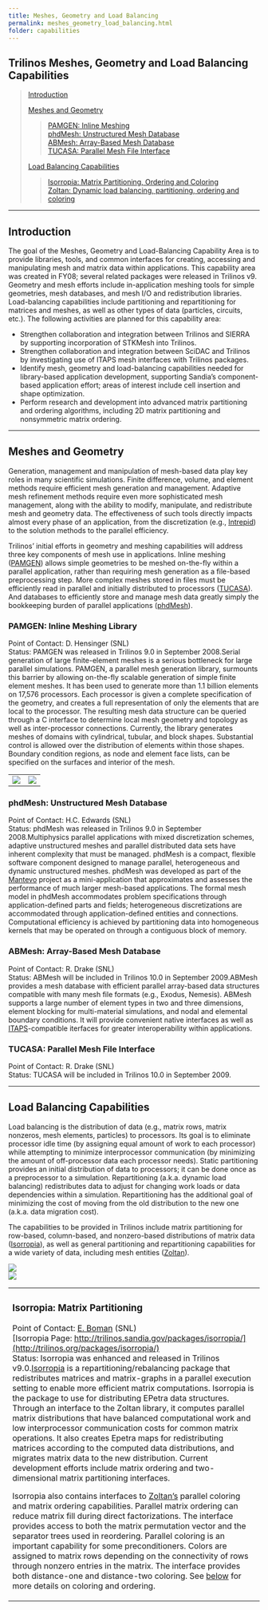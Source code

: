 ```yaml
---
title: Meshes, Geometry and Load Balancing
permalink: meshes_geometry_load_balancing.html
folder: capabilities
---
```


## Trilinos Meshes, Geometry and Load Balancing Capabilities

> [Introduction](#Intro)
> 
> [Meshes and Geometry](#Mesh)
> 
> > [PAMGEN: Inline Meshing](#PAMGEN)  
> > [phdMesh: Unstructured Mesh Database](#phdMesh)  
> > [ABMesh: Array-Based Mesh Database](#ABMesh)  
> > [TUCASA: Parallel Mesh File Interface](#TUCASA)
> 
> [Load Balancing Capabilities](#LB)
> 
> > [Isorropia: Matrix Partitioning, Ordering and Coloring](#Isorropia)  
> > [Zoltan: Dynamic load balancing, partitioning, ordering and coloring](#Zoltan)

<a name="Intro"></a>

* * *

## Introduction

The goal of the Meshes, Geometry and Load-Balancing Capability Area is to provide libraries, tools, and common interfaces for creating, accessing and manipulating mesh and matrix data within applications. This capability area was created in FY08; several related packages were released in Trilinos v9\. Geometry and mesh efforts include in-application meshing tools for simple geometries, mesh databases, and mesh I/O and redistribution libraries. Load-balancing capabilities include partitioning and repartitioning for matrices and meshes, as well as other types of data (particles, circuits, etc.). The following activities are planned for this capability area:

*   Strengthen collaboration and integration between Trilinos and SIERRA by supporting incorporation of STKMesh into Trilinos.
*   Strengthen collaboration and integration between SciDAC and Trilinos by investigating use of ITAPS mesh interfaces with Trilinos packages.
*   Identify mesh, geometry and load-balancing capabilities needed for library-based application development, supporting Sandia’s component-based application effort; areas of interest include cell insertion and shape optimization.
*   Perform research and development into advanced matrix partitioning and ordering algorithms, including 2D matrix partitioning and nonsymmetric matrix ordering.

<a name="Mesh"></a>

* * *

## Meshes and Geometry

Generation, management and manipulation of mesh-based data play key roles in many scientific simulations. Finite difference, volume, and element methods require efficient mesh generation and management. Adaptive mesh refinement methods require even more sophisticated mesh management, along with the ability to modify, manipulate, and redistribute mesh and geometry data. The effectiveness of such tools directly impacts almost every phase of an application, from the discretization (e.g., [Intrepid](http://www.sandia.gov/~pbboche/research.html)) to the solution methods to the parallel efficiency.

Trilinos’ initial efforts in geometry and meshing capabilities will address three key components of mesh use in applications. Inline meshing ([PAMGEN](http://trilinos.org/oldsite/CapabilityWebpages/GeomMeshLoadBal/GeomMeshBal_Capability.html#PAMGEN)) allows simple geometries to be meshed on-the-fly within a parallel application, rather than requiring mesh generation as a file-based preprocessing step. More complex meshes stored in files must be efficiently read in parallel and initially distributed to processors ([TUCASA](http://trilinos.org/oldsite/CapabilityWebpages/GeomMeshLoadBal/GeomMeshBal_Capability.html#TUCASA)). And databases to efficiently store and manage mesh data greatly simply the bookkeeping burden of parallel applications ([phdMesh](http://trilinos.org/oldsite/CapabilityWebpages/GeomMeshLoadBal/GeomMeshBal_Capability.html#phdMesh)).

### <a name="PAMGEN"></a>PAMGEN: Inline Meshing Library

<a name="PAMGEN"></a><a name="PAMGEN"></a>Point of Contact: D. Hensinger (SNL)  
Status: PAMGEN was released in Trilinos 9.0 in September 2008.Serial generation of large finite-element meshes is a serious bottleneck for large parallel simulations. PAMGEN, a parallel mesh generation library, surmounts this barrier by allowing on-the-fly scalable generation of simple finite element meshes. It has been used to generate more than 1.1 billion elements on 17,576 processors. Each processor is given a complete specification of the geometry, and creates a full representation of only the elements that are local to the processor. The resulting mesh data structure can be queried through a C interface to determine local mesh geometry and topology as well as inter-processor connections. Currently, the library generates meshes of domains with cylindrical, tubular, and block shapes. Substantial control is allowed over the distribution of elements within those shapes. Boundary condition regions, as node and element face lists, can be specified on the surfaces and interior of the mesh.

| | |
| ---- | --- |
| ![](http://trilinos.org/oldsite/CapabilityWebpages/GeomMeshLoadBal/pamgen001.png) | ![](http://trilinos.org/oldsite/CapabilityWebpages/GeomMeshLoadBal/pamgen002.png) |


### <a name="phdMesh"></a>phdMesh: Unstructured Mesh Database

<a name="phdMesh"></a>Point of Contact: H.C. Edwards (SNL)  
Status: phdMesh was released in Trilinos 9.0 in September 2008.<a name="phdMesh"></a>Multiphysics parallel applications with mixed discretization schemes, adaptive unstructured meshes and parallel distributed data sets have inherent complexity that must be managed. 
phdMesh is a compact, flexible software component designed to manage parallel, heterogeneous and dynamic unstructured meshes. phdMesh was developed as part of the [Mantevo](https://mantevo.org) project as a mini-application that approximates and assesses the performance of much larger mesh-based applications. 
The formal mesh model in phdMesh accommodates problem specifications through application-defined parts and fields; heterogeneous discretizations are accommodated through application-defined entities and connections. 
Computational efficiency is achieved by partitioning data into homogeneous kernels that may be operated on through a contiguous block of memory.


### <a name="ABMesh"></a>ABMesh: Array-Based Mesh Database

<a name="ABMesh"></a>Point of Contact: R. Drake (SNL)  
Status: ABMesh will be included in Trilinos 10.0 in September 2009.<a name="ABMesh"></a>ABMesh provides a mesh database with efficient parallel array-based data structures compatible with many mesh file formats (e.g., Exodus, Nemesis). ABMesh supports a large number of element types in two and three dimensions, element blocking for multi-material simulations, and nodal and elemental boundary conditions. It will provide convenient native interfaces as well as [ITAPS](http://www.itaps.org/)-compatible iterfaces for greater interoperability within applications.


### <a name="TUCASA"></a>TUCASA: Parallel Mesh File Interface

<a name="TUCASA"></a><a name="TUCASA"></a>Point of Contact: R. Drake (SNL)  
Status: TUCASA will be included in Trilinos 10.0 in September 2009. 

<a name="LB"></a>

* * *

## Load Balancing Capabilities

Load balancing is the distribution of data (e.g., matrix rows, matrix nonzeros, mesh elements, particles) to processors. Its goal is to eliminate processor idle time (by assigning equal amount of work to each processor) while attempting to minimize interprocessor communication (by minimizing the amount of off-processor data each processor needs). Static partitioning provides an initial distribution of data to processors; it can be done once as a preprocessor to a simulation. Repartitioning (a.k.a. dynamic load balancing) redistributes data to adjust for changing work loads or data dependencies within a simulation. Repartitioning has the additional goal of minimizing the cost of moving from the old distribution to the new one (a.k.a. data migration cost).

The capabilities to be provided in Trilinos include matrix partitioning for row-based, column-based, and nonzero-based distributions of matrix data ([Isorropia](http://trilinos.org/oldsite/CapabilityWebpages/GeomMeshLoadBal/GeomMeshBal_Capability.html#Isorropia)), as well as general partitioning and repartitioning capabilities for a wide variety of data, including mesh entities ([Zoltan](http://trilinos.org/oldsite/CapabilityWebpages/GeomMeshLoadBal/GeomMeshBal_Capability.html#Zoltan)).

![](http://trilinos.org/oldsite/CapabilityWebpages/GeomMeshLoadBal/isorropia_2d.png)  
![](http://trilinos.org/oldsite/CapabilityWebpages/GeomMeshLoadBal/isorropia_spy.png)  

<table>

<tbody>

<tr>

<td valign="top">

### <a name="Isorropia"></a>Isorropia: Matrix Partitioning

<a name="Isorropia"></a>Point of Contact: [E. Boman](http://www.sandia.gov/~egboman/) (SNL)  
[Isorropia Page: http://trilinos.sandia.gov/packages/isorropia/](http://trilinos.org/packages/isorropia/)  
Status: Isorropia was enhanced and released in Trilinos v9.0.[Isorropia](http://trilinos.org/packages/isorropia/) is a repartitioning/rebalancing package that redistributes matrices and matrix-graphs in a parallel execution setting to enable more efficient matrix computations. Isorropia is the package to use for distributing EPetra data structures. Through an interface to the Zoltan library, it computes parallel matrix distributions that have balanced computational work and low interprocessor communication costs for common matrix operations. It also creates Epetra maps for redistributing matrices according to the computed data distributions, and migrates matrix data to the new distribution. Current development efforts include matrix ordering and two-dimensional matrix partitioning interfaces.

Isorropia also contains interfaces to [Zoltan’s](http://www.cs.sandia.gov/Zoltan/) parallel coloring and matrix ordering capabilities. Parallel matrix ordering can reduce matrix fill during direct factorizations. The interface provides access to both the matrix permutation vector and the separator trees used in reordering. Parallel coloring is an important capability for some preconditioners. Colors are assigned to matrix rows depending on the connectivity of rows through nonzero entries in the matrix. The interface provides both distance-one and distance-two coloring. See [below](http://trilinos.sandia.gov/CapabilityWebpages/GeomMeshLoadBal/GeomMeshBal_Capability.html#zoltan_ordering) for more details on coloring and ordering.